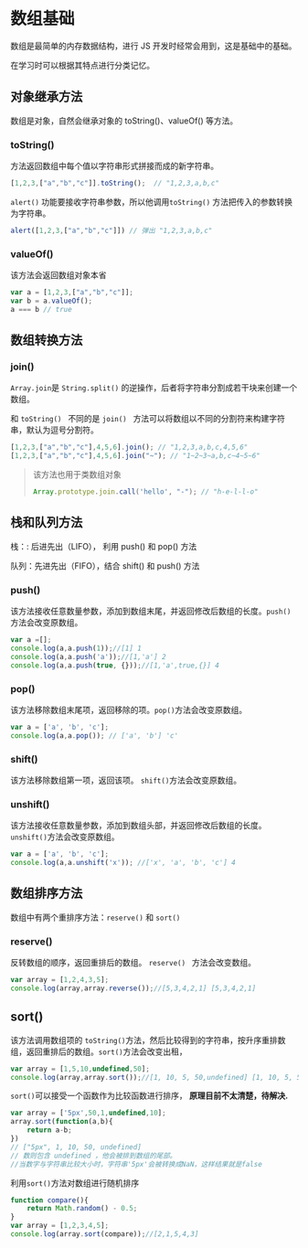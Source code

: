 # 数组基础
数组是最简单的内存数据结构，进行 JS 开发时经常会用到，这是基础中的基础。

在学习时可以根据其特点进行分类记忆。

## 对象继承方法

数组是对象，自然会继承对象的 toString()、valueOf() 等方法。

### toString()

方法返回数组中每个值以字符串形式拼接而成的新字符串。

```js
[1,2,3,["a","b","c"]].toString();  // "1,2,3,a,b,c"
```



`alert()` 功能要接收字符串参数，所以他调用`toString()` 方法把传入的参数转换为字符串。

```js
alert([1,2,3,["a","b","c"]]) // 弹出 "1,2,3,a,b,c"
```



### valueOf()

该方法会返回数组对象本省

```js
var a = [1,2,3,["a","b","c"]];
var b = a.valueOf();
a === b // true
```



## 数组转换方法

### join()

`Array.join`是 `String.split()` 的逆操作，后者将字符串分割成若干块来创建一个数组。

和  `toString() ` 不同的是 `join() ` 方法可以将数组以不同的分割符来构建字符串，默认为逗号分割符。

```js
[1,2,3,["a","b","c"],4,5,6].join(); // "1,2,3,a,b,c,4,5,6"
[1,2,3,["a","b","c"],4,5,6].join("~"); // "1~2~3~a,b,c~4~5~6"
```

> 该方法也用于类数组对象
>
> ```js
> Array.prototype.join.call('hello', "-"); // "h-e-l-l-o"
> ```



## 栈和队列方法

栈：: 后进先出（LIFO）， 利用 push() 和 pop() 方法

队列：先进先出（FIFO），结合 shift() 和 push() 方法

### push()

该方法接收任意数量参数，添加到数组末尾，并返回修改后数组的长度。`push()`方法会改变原数组。

```js
var a =[];
console.log(a,a.push(1));//[1] 1
console.log(a,a.push('a'));//[1,'a'] 2
console.log(a,a.push(true, {}));//[1,'a',true,{}] 4
```

### pop()

该方法移除数组末尾项，返回移除的项。`pop()`方法会改变原数组。

```js
var a = ['a', 'b', 'c'];
console.log(a,a.pop()); // ['a', 'b'] 'c'
```

### shift()

该方法移除数组第一项，返回该项。 `shift()`方法会改变原数组。

### unshift()

该方法接收任意数量参数，添加到数组头部，并返回修改后数组的长度。`unshift()`方法会改变原数组。

```js
var a = ['a', 'b', 'c'];
console.log(a,a.unshift('x')); //['x', 'a', 'b', 'c'] 4
```



## 数组排序方法

数组中有两个重排序方法：`reserve()` 和 `sort()`

### reserve()

反转数组的顺序，返回重排后的数组。 `reserve() ` 方法会改变数组。

```js
var array = [1,2,4,3,5];
console.log(array,array.reverse());//[5,3,4,2,1] [5,3,4,2,1]
```

## sort()

该方法调用数组项的 `toString()`方法，然后比较得到的字符串，按升序重排数组，返回重排后的数组。`sort()`方法会改变出租，

```js
var array = [1,5,10,undefined,50];
console.log(array,array.sort());//[1, 10, 5, 50,undefined] [1, 10, 5, 50,undefined]
```

`sort()`可以接受一个函数作为比较函数进行排序， __原理目前不太清楚，待解决.__

```js
var array = ['5px',50,1,undefined,10];
array.sort(function(a,b){
    return a-b;
})
// ["5px", 1, 10, 50, undefined]
// 数则包含 undefined ，他会被排到数组的尾部。
//当数字与字符串比较大小时，字符串'5px'会被转换成NaN，这样结果就是false
```

利用`sort()`方法对数组进行随机排序

```js
function compare(){
    return Math.random() - 0.5;
}
var array = [1,2,3,4,5];
console.log(array.sort(compare));//[2,1,5,4,3]
```

